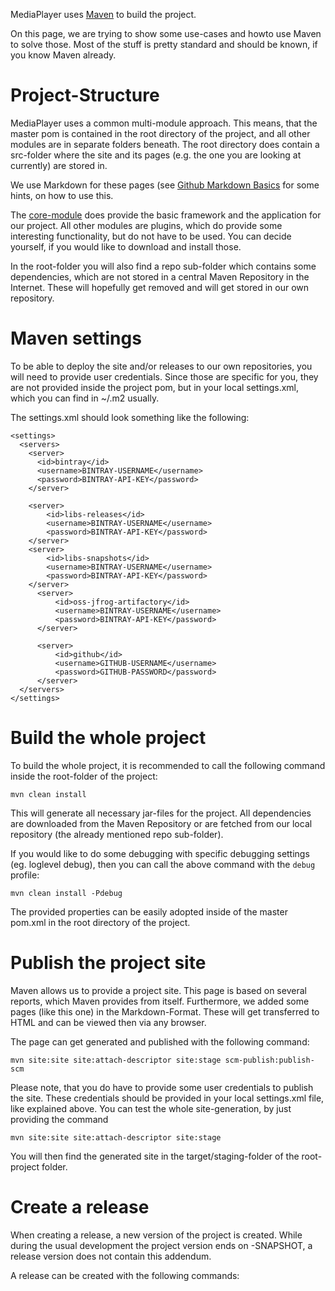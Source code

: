MediaPlayer uses [Maven](http://maven.apache.org) to build the project.

On this page, we are trying to show some use-cases and howto use Maven to solve those. Most of the stuff is pretty standard
and should be known, if you know Maven already.

# Project-Structure

MediaPlayer uses a common multi-module approach. This means, that the master pom is contained in the root directory of
the project, and all other modules are in separate folders beneath. The root directory does contain a src-folder where
the site and its pages (e.g. the one you are looking at currently) are stored in.

We use Markdown for these pages (see [Github Markdown Basics](https://help.github.com/articles/markdown-basics) for some
hints, on how to use this.

The [core-module](/MediaPlayer/mediaplayer/index.html) does provide the basic framework and the application for our project.
All other modules are plugins, which do provide some interesting functionality, but do not have to be used. You can
decide yourself, if you would like to download and install those.

In the root-folder you will also find a repo sub-folder which contains some dependencies, which are not stored in a
central Maven Repository in the Internet. These will hopefully get removed and will get stored in our own repository.

# Maven settings

To be able to deploy the site and/or releases to our own repositories, you will need to provide user credentials. Since
those are specific for you, they are not provided inside the project pom, but in your local settings.xml, which you can
find in ~/.m2 usually.

The settings.xml should look something like the following:

```
<settings>
  <servers>
    <server>
      <id>bintray</id>
      <username>BINTRAY-USERNAME</username>
      <password>BINTRAY-API-KEY</password>
    </server>

    <server>
        <id>libs-releases</id>
        <username>BINTRAY-USERNAME</username>
        <password>BINTRAY-API-KEY</password>
    </server>
    <server>
        <id>libs-snapshots</id>
        <username>BINTRAY-USERNAME</username>
        <password>BINTRAY-API-KEY</password>
    </server>
      <server>
          <id>oss-jfrog-artifactory</id>
          <username>BINTRAY-USERNAME</username>
          <password>BINTRAY-API-KEY</password>
      </server>

      <server>
          <id>github</id>
          <username>GITHUB-USERNAME</username>
          <password>GITHUB-PASSWORD</password>
      </server>
  </servers>
</settings>

```

# Build the whole project

To build the whole project, it is recommended to call the following command inside the root-folder of the project:

```
mvn clean install
```

This will generate all necessary jar-files for the project. All dependencies are downloaded from the Maven Repository or
are fetched from our local repository (the already mentioned repo sub-folder).

If you would like to do some debugging with specific debugging settings (eg. loglevel debug), then you can call the above
command with the ```debug``` profile:

```
mvn clean install -Pdebug
```

The provided properties can be easily adopted inside of the master pom.xml in the root directory of the project.

# Publish the project site

Maven allows us to provide a project site. This page is based on several reports, which Maven provides from itself.
Furthermore, we added some pages (like this one) in the Markdown-Format. These will get transferred to HTML and can be
viewed then via any browser.

The page can get generated and published with the following command:

```
mvn site:site site:attach-descriptor site:stage scm-publish:publish-scm
```

Please note, that you do have to provide some user credentials to publish the site. These credentials should be provided
in your local settings.xml file, like explained above. You can test the whole site-generation, by just providing the
command

```
mvn site:site site:attach-descriptor site:stage
```

You will then find the generated site in the target/staging-folder of the root-project folder.

# Create a release

When creating a release, a new version of the project is created. While during the usual development the project version
ends on -SNAPSHOT, a release version does not contain this addendum.

A release can be created with the following commands:

```

```
